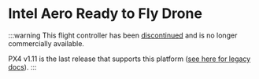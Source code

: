 # Intel Aero Ready to Fly Drone

<Badge type="error" text="Discontinued" />

:::warning
This flight controller has been [discontinued](../flight_controller/autopilot_experimental.md) and is no longer commercially available.

PX4 v1.11 is the last release that supports this platform ([see here for legacy docs](https://docs.px4.io/v1.12/en/complete_vehicles/intel_aero.html)).
:::
